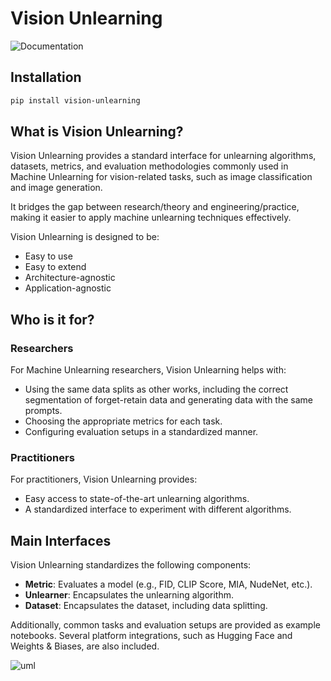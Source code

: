 # Vision Unlearning

![Documentation](https://vision-unlearning.readthedocs.io/)

## Installation

```sh
pip install vision-unlearning
```

## What is Vision Unlearning?

Vision Unlearning provides a standard interface for unlearning algorithms, datasets, metrics, and evaluation methodologies commonly used in Machine Unlearning for vision-related tasks, such as image classification and image generation.

It bridges the gap between research/theory and engineering/practice, making it easier to apply machine unlearning techniques effectively.

Vision Unlearning is designed to be:
- Easy to use
- Easy to extend
- Architecture-agnostic
- Application-agnostic

## Who is it for?

### Researchers
For Machine Unlearning researchers, Vision Unlearning helps with:
- Using the same data splits as other works, including the correct segmentation of forget-retain data and generating data with the same prompts.
- Choosing the appropriate metrics for each task.
- Configuring evaluation setups in a standardized manner.

### Practitioners
For practitioners, Vision Unlearning provides:
- Easy access to state-of-the-art unlearning algorithms.
- A standardized interface to experiment with different algorithms.

## Main Interfaces

Vision Unlearning standardizes the following components:

- **Metric**: Evaluates a model (e.g., FID, CLIP Score, MIA, NudeNet, etc.).
- **Unlearner**: Encapsulates the unlearning algorithm.
- **Dataset**: Encapsulates the dataset, including data splitting.

Additionally, common tasks and evaluation setups are provided as example notebooks. Several platform integrations, such as Hugging Face and Weights & Biases, are also included.

![uml](docs/images/UML.png)